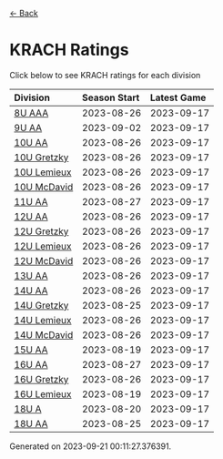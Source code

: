 [<- Back](../readme.md)
# KRACH Ratings
Click below to see KRACH ratings for each division

| Division | Season Start | Latest Game |
| :-- | :-- | :-- |
| [8U AAA](8U-AAA-ratings.md) | 2023-08-26 | 2023-09-17 |
| [9U AA](9U-AA-ratings.md) | 2023-09-02 | 2023-09-17 |
| [10U AA](10U-AA-ratings.md) | 2023-08-26 | 2023-09-17 |
| [10U Gretzky](10U-Gretzky-ratings.md) | 2023-08-26 | 2023-09-17 |
| [10U Lemieux](10U-Lemieux-ratings.md) | 2023-08-26 | 2023-09-17 |
| [10U McDavid](10U-McDavid-ratings.md) | 2023-08-26 | 2023-09-17 |
| [11U AA](11U-AA-ratings.md) | 2023-08-27 | 2023-09-17 |
| [12U AA](12U-AA-ratings.md) | 2023-08-26 | 2023-09-17 |
| [12U Gretzky](12U-Gretzky-ratings.md) | 2023-08-26 | 2023-09-17 |
| [12U Lemieux](12U-Lemieux-ratings.md) | 2023-08-26 | 2023-09-17 |
| [12U McDavid](12U-McDavid-ratings.md) | 2023-08-26 | 2023-09-17 |
| [13U AA](13U-AA-ratings.md) | 2023-08-26 | 2023-09-17 |
| [14U AA](14U-AA-ratings.md) | 2023-08-26 | 2023-09-17 |
| [14U Gretzky](14U-Gretzky-ratings.md) | 2023-08-25 | 2023-09-17 |
| [14U Lemieux](14U-Lemieux-ratings.md) | 2023-08-26 | 2023-09-17 |
| [14U McDavid](14U-McDavid-ratings.md) | 2023-08-26 | 2023-09-17 |
| [15U AA](15U-AA-ratings.md) | 2023-08-19 | 2023-09-17 |
| [16U AA](16U-AA-ratings.md) | 2023-08-27 | 2023-09-17 |
| [16U Gretzky](16U-Gretzky-ratings.md) | 2023-08-26 | 2023-09-17 |
| [16U Lemieux](16U-Lemieux-ratings.md) | 2023-08-19 | 2023-09-17 |
| [18U A](18U-A-ratings.md) | 2023-08-20 | 2023-09-17 |
| [18U AA](18U-AA-ratings.md) | 2023-08-25 | 2023-09-17 |

Generated on 2023-09-21 00:11:27.376391.
